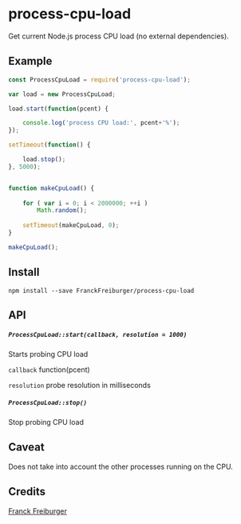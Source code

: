 # process-cpu-load
Get current Node.js process CPU load (no external dependencies).

## Example

```JavaScript
const ProcessCpuLoad = require('process-cpu-load');

var load = new ProcessCpuLoad;

load.start(function(pcent) {

	console.log('process CPU load:', pcent+'%');
});

setTimeout(function() {

	load.stop();
}, 5000);


function makeCpuLoad() {
	
	for ( var i = 0; i < 2000000; ++i )
		Math.random();
	
	setTimeout(makeCpuLoad, 0);
}

makeCpuLoad();
```

## Install

`npm install --save FranckFreiburger/process-cpu-load`


## API

##### `ProcessCpuLoad::start(callback, resolution = 1000)`
Starts probing CPU load

`callback`
	function(pcent)

`resolution`
	probe resolution in milliseconds


##### `ProcessCpuLoad::stop()`
Stop probing CPU load


## Caveat
Does not take into account the other processes running on the CPU.


## Credits

[Franck Freiburger](https://www.franck-freiburger.com)

